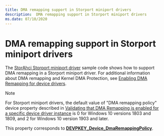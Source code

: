 ```yaml
---
title: DMA remapping support in Storport miniport drivers
description:  DMA remapping support in Storport miniport drivers
ms.date: 07/10/2020
---
```


# DMA remapping support in Storport miniport drivers

The [StorAhci Storport miniport driver](https://github.com/Microsoft/Windows-driver-samples/tree/main/storage/miniports/storahci) sample code shows how to support DMA remapping in a Storport miniport driver. For additional information about DMA remapping and Kernel DMA Protection, see [Enabling DMA Remapping for device drivers](../pci/enabling-dma-remapping-for-device-drivers.md).

> [!NOTE]
>
> For Storport miniport drivers, the default value of "DMA remapping policy" device property described in [Validating that DMA Remapping is enabled for a specific device driver instance](../pci/enabling-dma-remapping-for-device-drivers.md#validating-that-dma-remapping-is-enabled-for-a-specific-device-driver-instance) is 0 for Windows 10 versions 1803 and 1809, and 2 for Windows 10 version 1903 and later.

This property corresponds to [**DEVPKEY_Device_DmaRemappingPolicy**](../install/devpkey-device-dmaremappingpolicy.md).
